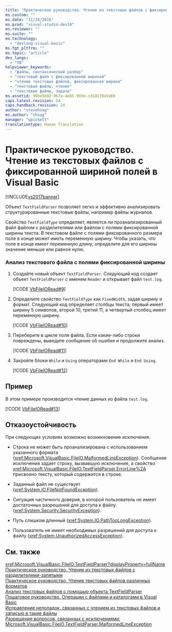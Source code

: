 ```yaml
---
title: "Практическое руководство. Чтение из текстовых файлов с фиксированной шириной полей в Visual Basic | Microsoft Docs"
ms.custom: ""
ms.date: "11/24/2016"
ms.prod: "visual-studio-dev14"
ms.reviewer: ""
ms.suite: ""
ms.technology: 
  - "devlang-visual-basic"
ms.tgt_pltfrm: ""
ms.topic: "article"
dev_langs: 
  - "VB"
helpviewer_keywords: 
  - "файлы, синтаксический разбор"
  - "текстовый файл с фиксированной шириной"
  - "чтение текстовых файлов, фиксированная ширина"
  - "текстовые файлы, чтение"
  - "текстовые файлы, задачи"
ms.assetid: 99be5692-967a-4e85-993e-cd18139a5a69
caps.latest.revision: 24
caps.handback.revision: 24
author: "stevehoag"
ms.author: "shoag"
manager: "wpickett"
translationtype: Human Translation
---
```

# Практическое руководство. Чтение из текстовых файлов с фиксированной шириной полей в Visual Basic
[!INCLUDE[vs2017banner](../../../../csharp/includes/vs2017banner.md)]

Объект `TextFieldParser` позволяет легко и эффективно анализировать структурированные текстовые файлы, например файлы журналов.  
  
 Свойство `TextFieldType` определяет, является ли проанализированный файл файлом с разделителями или файлом с полями фиксированной ширины текста.  В текстовом файле с полями фиксированного размера поле в конце может иметь переменную ширину.  Чтобы указать, что поле в конце имеет переменную длину, определите для его ширины значение меньше или равное нулю.  
  
### Анализ текстового файла с полями фиксированной ширины  
  
1.  Создайте новый объект `TextFieldParser`.  Следующий код создает объект `TextFieldParser` с именем `Reader` и открывает файл `test.log`.  
  
     [!CODE [VbFileIORead#9](../CodeSnippet/VS_Snippets_VBCSharp/VbFileIORead#9)]  
  
2.  Определите свойство `TextFieldType` как `FixedWidth`, задав ширину и формат.  Следующий код определяет столбцы текста; первый имеет ширину 5 символов, второй 10, третий 11, а четвертый столбец имеет переменную ширину.  
  
     [!CODE [VbFileIORead#10](../CodeSnippet/VS_Snippets_VBCSharp/VbFileIORead#10)]  
  
3.  Переберите в цикле поля файла.  Если какие\-либо строки повреждены, выведите сообщение об ошибке и продолжите анализ.  
  
     [!CODE [VbFileIORead#11](../CodeSnippet/VS_Snippets_VBCSharp/VbFileIORead#11)]  
  
4.  Закройте блоки `While` и `Using` операторами `End While` и `End Using`.  
  
     [!CODE [VbFileIORead#12](../CodeSnippet/VS_Snippets_VBCSharp/VbFileIORead#12)]  
  
## Пример  
 В этом примере производится чтение данных из файла `test.log`.  
  
 [!CODE [VbFileIORead#13](../CodeSnippet/VS_Snippets_VBCSharp/VbFileIORead#13)]  
  
## Отказоустойчивость  
 При следующих условиях возможно возникновение исключения.  
  
-   Строка не может быть проанализирована с использованием указанного формата \(<xref:Microsoft.VisualBasic.FileIO.MalformedLineException>\).  Сообщение исключения задает строку, вызвавшую исключение, а свойство <xref:Microsoft.VisualBasic.FileIO.TextFieldParser.ErrorLine%2A> присвоено тексту, который содержится в строке.  
  
-   Заданный файл не существует \(<xref:System.IO.FileNotFoundException>\).  
  
-   Ситуация частичного доверия, в которой пользователь не имеет достаточных разрешений для доступа к файлу.  \(<xref:System.Security.SecurityException>\).  
  
-   Путь слишком длинный \(<xref:System.IO.PathTooLongException>\).  
  
-   Пользователь не имеет необходимых разрешений для доступа к файлу \(<xref:System.UnauthorizedAccessException>\).  
  
## См. также  
 <xref:Microsoft.VisualBasic.FileIO.TextFieldParser?displayProperty=fullName>   
 [Практическое руководство. Чтение из текстовых файлов с разделителями\-запятыми](../../../../visual-basic/developing-apps/programming/drives-directories-files/how-to-read-from-comma-delimited-text-files.md)   
 [Практическое руководство. Чтение текстовых файлов различных форматов](../../../../visual-basic/developing-apps/programming/drives-directories-files/how-to-read-from-text-files-with-multiple-formats.md)   
 [Анализ текстовых файлов с помощью объекта TextFieldParser](../../../../visual-basic/developing-apps/programming/drives-directories-files/parsing-text-files-with-the-textfieldparser-object.md)   
 [Пошаговое руководство. Операции с файлами и каталогами в Visual Basic](../../../../visual-basic/developing-apps/programming/drives-directories-files/walkthrough-manipulating-files-and-directories.md)   
 [Исправление неполадок, связанных с чтением из текстовых файлов и записью в такие файлы](../../../../visual-basic/developing-apps/programming/drives-directories-files/troubleshooting-reading-from-and-writing-to-text-files.md)   
 [Разрешение вопросов, связанных с исключениями: Microsoft.VisualBasic.FileIO.TextFieldParser.MalformedLineException](../Topic/Troubleshooting%20Exceptions:%20Microsoft.VisualBasic.FileIO.TextFieldParser.MalformedLineException.md)